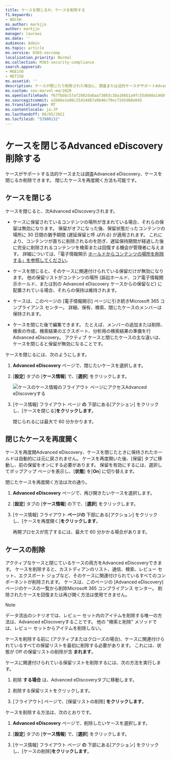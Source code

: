 ```yaml
---
title: ケースを閉じるか、ケースを削除する
f1.keywords:
- NOCSH
ms.author: markjjo
author: markjjo
manager: laurawi
ms.date: ''
audience: Admin
ms.topic: article
ms.service: O365-seccomp
localization_priority: Normal
ms.collection: M365-security-compliance
search.appverid:
- MOE150
- MET150
ms.assetid: ''
description: ケースが閉じたり削除された場合に、調査または法的ケースがサポートAdvanced eDiscoveryどうなるかを確認します。
ms.custom: seo-marvel-mar2020
ms.openlocfilehash: f67fbbbc57af2802da8aa73803c3ba106b1a9fc55d608a1468feec327bc99fec
ms.sourcegitcommit: a1b66e1e80c25d14d67a9b46c79ec7245d88e045
ms.translationtype: MT
ms.contentlocale: ja-JP
ms.lasthandoff: 08/05/2021
ms.locfileid: "53900132"
---
```

# <a name="close-or-delete-an-advanced-ediscovery-case"></a>ケースを閉じるAdvanced eDiscovery削除する

ケースがサポートする法的ケースまたは調査Advanced eDiscovery、ケースを閉じるか削除できます。 閉じたケースを再度開く方法も可能です。

## <a name="close-a-case"></a>ケースを閉じる

ケースを閉じると、次Advanced eDiscoveryされます。

- ケースに保留されているコンテンツの場所が含まれている場合、それらの保留は無効になります。 保留がオフになった後、保留状態だったコンテンツの場所に 30 日間の猶予期間 (遅延保留と呼 *ばれる)* が適用されます。 これにより、コンテンツが直ちに削除されるのを防ぎ、遅延保持期間が経過した後に完全に削除されるコンテンツを検索または回復する機会が管理者に与えます。 詳細については、「電子情報開示 [ホールドからコンテンツの場所を削除する」を参照してください](create-ediscovery-holds.md#removing-content-locations-from-an-ediscovery-hold)。

- ケースを閉じると、そのケースに関連付けられている保留だけが無効になります。 他の保留リストがコンテンツの場所 (訴訟ホールド、コア電子情報開示ホールド、または別の Advanced eDiscovery ケースからの保留など) に配置されている場合、それらの保持は維持されます。

- ケースは、このページの [電子情報開示] ページに引き続きMicrosoft 365 コンプライアンス センター。 詳細、保有、検索、閉じたケースのメンバーは保持されます。

- ケースを閉じた後で編集できます。 たとえば、メンバーの追加または削除、検索の作成、検索結果のエクスポート、分析用の検索結果の準備を行Advanced eDiscovery。 アクティブ ケースと閉じたケースの主な違いは、ケースを閉じると保留が無効になることです。

ケースを閉じるには、次のようにします。

1. **Advanced eDiscovery** ページで、閉じたいケースを選択します。

2. [**設定**] タブの [**ケース情報**] で、[**選択**] をクリックします。

   ![ケースのケース情報のフライアウト ページにアクセスAdvanced eDiscoveryする](..\media\AeDSelectCaseInformation.png) 

3. [ケース情報] フライアウト ページ **の** 下部にある[アクション] をクリックし、[ケースを閉じる]**をクリックします**。

   閉じられるには最大で 60 分かかります。

## <a name="reopen-a-closed-case"></a>閉じたケースを再度開く

ケースを再度開Advanced eDiscovery、ケースを閉じたときに保持されたホールドは自動的には元に戻されません。 ケースを再度開いた後、[保留] タブに移動し、前の保留をオンにする必要があります。 保留を有効にするには、選択してポップアップ ページを表示し、[**状態**] を[**On**] に切り替えます。

閉じたケースを再度開く方法は次の通り。

1. **Advanced eDiscovery** ページで、再び開きたいケースを選択します。

2. [**設定**] タブの [**ケース情報**] の下で、[**選択**] をクリックします。

3. [ケース情報] フライアウト **ページの** 下部にある[アクション] をクリックし、[ケースを再度開く]**をクリックします**。

   再開プロセスが完了するには、最大で 60 分かかる場合があります。

## <a name="delete-a-case"></a>ケースの削除

アクティブなケースと閉じているケースの両方をAdvanced eDiscoveryできます。 ケースを削除すると、カストディアンのリスト、通信、検索、レビュー セット、エクスポート ジョブなど、そのケースに関連付けられているすべてのコンポーネントが削除されます。 ケースは、このページの [Advanced eDiscovery] ページのケースの一覧から削除Microsoft 365 コンプライアンス センター。 削除されたケースを回復または再び開く方法は使用できません。

> [!NOTE]
> データ流出のシナリオでは、レビュー セット内のアイテムを削除する唯一の方法は、Advanced eDiscoveryすることです。 他の "検索と削除" メソッドでは、レビュー セットからアイテムを削除しない。

ケースを削除する前に (アクティブまたはクローズの場合)、ケースに関連付けられているすべての保留リストを最初に削除する必要があります。 これには、状態が Off の保留リストの削除が含 **まれます**。

ケースに関連付けられている保留リストを削除するには、次の方法を実行します。

1. 削除 **する場合** は、Advanced eDiscoveryタブに移動します。

2. 削除する保留リストをクリックします。

3. [フライアウト] ページで、[保留リストの削除] **をクリックします**。

ケースを削除する方法は、次のとおりです。

1. **Advanced eDiscovery** ページで、削除したいケースを選択します。

2. [**設定**] タブの [**ケース情報**] で、[**選択**] をクリックします。

3. [ケース情報] フライアウト ページ **の** 下部にある[アクション] をクリックし、[ケースの削除]**をクリックします**。


